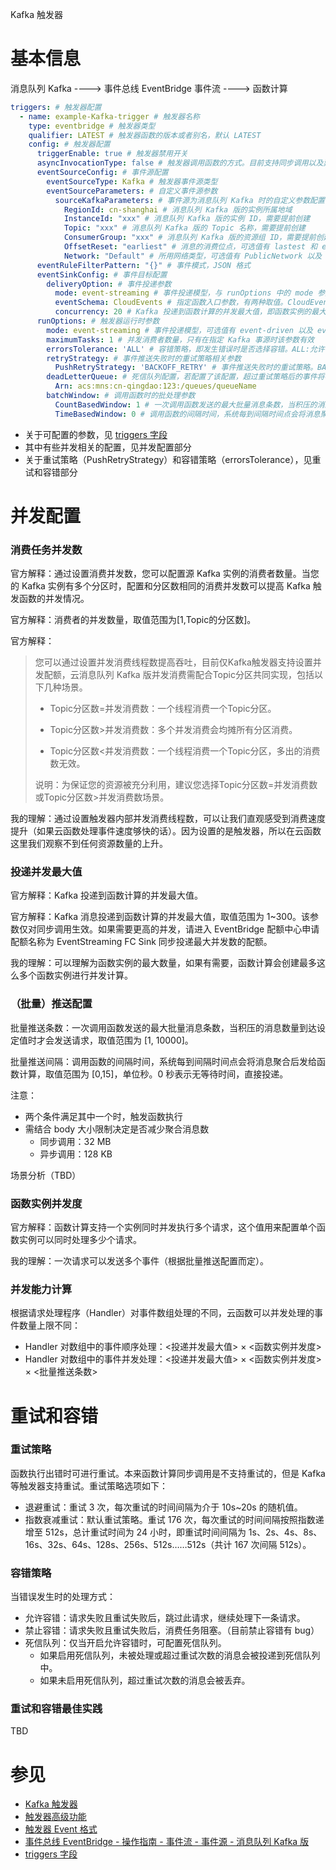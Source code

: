 Kafka 触发器

# 基本信息

消息队列 Kafka ----> 事件总线 EventBridge 事件流 ----> 函数计算

```yaml
triggers: # 触发器配置
  - name: example-Kafka-trigger # 触发器名称
    type: eventbridge # 触发器类型
    qualifier: LATEST # 触发器函数的版本或者别名，默认 LATEST
    config: # 触发器配置
      triggerEnable: true # 触发器禁用开关
      asyncInvocationType: false # 触发器调用函数的方式。目前支持同步调用以及异步调用。
      eventSourceConfig: # 事件源配置
        eventSourceType: Kafka # 触发器事件源类型
        eventSourceParameters: # 自定义事件源参数
          sourceKafkaParameters: # 事件源为消息队列 Kafka 时的自定义参数配置
            RegionId: cn-shanghai # 消息队列 Kafka 版的实例所属地域
            InstanceId: "xxx" # 消息队列 Kafka 版的实例 ID，需要提前创建
            Topic: "xxx" # 消息队列 Kafka 版的 Topic 名称，需要提前创建
            ConsumerGroup: "xxx" # 消息队列 Kafka 版的资源组 ID，需要提前创建
            OffsetReset: "earliest" # 消息的消费位点，可选值有 lastest 和 earliest，分别表示最新位点以及最早位点
            Network: "Default" # 所用网络类型，可选值有 PublicNetwork 以及 Default，前者需选择另外的专有网络VPC、交换机和安全组，后者表示默认使用部署Kafka实例时选择的VPC ID和vSwitch ID。
      eventRuleFilterPattern: "{}" # 事件模式，JSON 格式
      eventSinkConfig: # 事件目标配置
        deliveryOption: # 事件投递参数
          mode: event-streaming # 事件投递模型，与 runOptions 中的 mode 参数含义相同，但是优先级更低
          eventSchema: CloudEvents # 指定函数入口参数，有两种取值。CloudEvents: 以通用格式描述事件数据的规范，RawData: 只投递 CloudEvents 中 $data 引用的数据。
          concurrency: 20 # Kafka 投递到函数计算的并发最大值，即函数实例的最大数量
      runOptions: # 触发器运行时参数
        mode: event-streaming # 事件投递模型，可选值有 event-driven 以及 event-streaming。事件源为 Kafka 时，只支持 event-streaming 模式。runOptions 中参数只有在 mode 为 event-streaming 时才有效。
        maximumTasks: 1 # 并发消费者数量，只有在指定 Kafka 事源时该参数有效
        errorsTolerance: 'ALL' # 容错策略，即发生错误时是否选择容错。ALL:允许容错；NONE:禁止容错。
        retryStrategy: # 事件推送失败时的重试策略相关参数
          PushRetryStrategy: 'BACKOFF_RETRY' # 事件推送失败时的重试策略。BACKOFF_RETRY: 退避重试策略。EXPONENTIAL_DECAY_RETRY: 指数衰减重试。
        deadLetterQueue: # 死信队列配置，若配置了该配置，超过重试策略后的事件将被放入该队列中
          Arn: acs:mns:cn-qingdao:123:/queues/queueName
        batchWindow: # 调用函数时的批处理参数
          CountBasedWindow: 1 # 一次调用函数发送的最大批量消息条数，当积压的消息数量到达设定值时才会发送请求，取值范围为 [1, 10000]。
          TimeBasedWindow: 0 # 调用函数的间隔时间，系统每到间隔时间点会将消息聚合后发给函数计算，取值范围为 [0,15]，单位秒。0 秒表示无等待时间，直接投递。
```

* 关于可配置的参数，见 [triggers 字段](https://docs.serverless-devs.com/fc/yaml/triggers)
* 其中有些并发相关的配置，见并发配置部分
* 关于重试策略（PushRetryStrategy）和容错策略（errorsTolerance），见重试和容错部分

# 并发配置

### 消费任务并发数

官方解释：通过设置消费并发数，您可以配置源 Kafka 实例的消费者数量。当您的 Kafka 实例有多个分区时，配置和分区数相同的消费并发数可以提高 Kafka 触发函数的并发情况。

官方解释：消费者的并发数量，取值范围为[1,Topic的分区数]。

官方解释：

> 您可以通过设置并发消费线程数提高吞吐，目前仅Kafka触发器支持设置并发配额，云消息队列 Kafka 版并发消费需配合Topic分区共同实现，包括以下几种场景。
>
> * Topic分区数=并发消费数：一个线程消费一个Topic分区。
>
> * Topic分区数>并发消费数：多个并发消费会均摊所有分区消费。
>
> * Topic分区数<并发消费数：一个线程消费一个Topic分区，多出的消费数无效。
>
> 说明：为保证您的资源被充分利用，建议您选择Topic分区数=并发消费数或Topic分区数>并发消费数场景。

我的理解：通过设置触发器内部并发消费线程数，可以让我们直观感受到消费速度提升（如果云函数处理事件速度够快的话）。因为设置的是触发器，所以在云函数这里我们观察不到任何资源数量的上升。

### 投递并发最大值

官方解释：Kafka 投递到函数计算的并发最大值。

官方解释：Kafka 消息投递到函数计算的并发最大值，取值范围为 1~300。该参数仅对同步调用生效。如果需要更高的并发，请进入 EventBridge 配额中心申请配额名称为 EventStreaming FC Sink 同步投递最大并发数的配额。

我的理解：可以理解为函数实例的最大数量，如果有需要，函数计算会创建最多这么多个函数实例进行并发计算。

### （批量）推送配置 

批量推送条数：一次调用函数发送的最大批量消息条数，当积压的消息数量到达设定值时才会发送请求，取值范围为 [1, 10000]。

批量推送间隔：调用函数的间隔时间，系统每到间隔时间点会将消息聚合后发给函数计算，取值范围为 [0,15]，单位秒。0 秒表示无等待时间，直接投递。

注意：

* 两个条件满足其中一个时，触发函数执行
* 需结合 body 大小限制决定是否减少聚合消息数
  * 同步调用：32 MB
  * 异步调用：128 KB
  
场景分析（TBD）

### 函数实例并发度

官方解释：函数计算支持一个实例同时并发执行多个请求，这个值用来配置单个函数实例可以同时处理多少个请求。

我的理解：一次请求可以发送多个事件（根据批量推送配置而定）。

### 并发能力计算

根据请求处理程序（Handler）对事件数组处理的不同，云函数可以并发处理的事件数量上限不同：

* Handler 对数组中的事件顺序处理：<投递并发最大值> × <函数实例并发度>
* Handler 对数组中的事件并发处理：<投递并发最大值> × <函数实例并发度> × <批量推送条数>

# 重试和容错

### 重试策略

函数执行出错时可进行重试。本来函数计算同步调用是不支持重试的，但是 Kafka 等触发器支持重试。重试策略选项如下：

* 退避重试：重试 3 次，每次重试的时间间隔为介于 10s~20s 的随机值。
* 指数衰减重试：默认重试策略。重试 176 次，每次重试的时间间隔按照指数递增至 512s，总计重试时间为 24 小时，即重试时间间隔为 1s、2s、4s、8s、16s、32s、64s、128s、256s、512s……512s（共计 167 次间隔 512s）。

### 容错策略

当错误发生时的处理方式：

* 允许容错：请求失败且重试失败后，跳过此请求，继续处理下一条请求。
* 禁止容错：请求失败且重试失败后，消费任务阻塞。（目前禁止容错有 bug）
* 死信队列：仅当开启允许容错时，可配置死信队列。
  * 如果启用死信队列，未被处理或超过重试次数的消息会被投递到死信队列中。
  * 如果未启用死信队列，超过重试次数的消息会被丢弃。

### 重试和容错最佳实践

TBD

# 参见

* [Kafka 触发器](https://help.aliyun.com/zh/fc/apsaramq-for-kafka-trigger)
* [触发器高级功能](https://help.aliyun.com/zh/fc/user-guide/advanced-features-of-triggers)
* [触发器 Event 格式](https://help.aliyun.com/zh/fc/user-guide/formats-of-event-for-different-triggers)
* [事件总线 EventBridge - 操作指南 - 事件流 - 事件源 - 消息队列 Kafka 版](https://help.aliyun.com/document_detail/439526.html)
* [triggers 字段](https://docs.serverless-devs.com/fc/yaml/triggers)